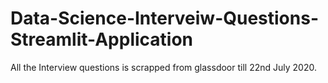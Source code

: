 # Data-Science-Interveiw-Questions-Streamlit-Application

All the Interview questions is scrapped from glassdoor till 22nd July 2020.

